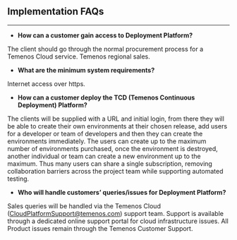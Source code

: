 ## **Implementation FAQs**

----------

- **How can a customer gain access to Deployment Platform?**

The client should go through the normal procurement process for a Temenos Cloud service.  Temenos regional sales. 

- **What are the minimum system requirements?**

Internet access over https.

- **How can a customer deploy the TCD (Temenos Continuous Deployment) Platform?**

The clients will be supplied with a URL and initial login, from there they will be able to create their own environments at their chosen release, add users for a developer or team of developers and then they can create the environments immediately. The users can create up to the maximum number of environments purchased, once the environment is destroyed, another individual or team can create a new environment up to the maximum. Thus many users can share a single subscription, removing collaboration barriers across the project team while supporting automated testing.

- **Who will handle customers’ queries/issues for Deployment Platform?**

Sales queries will be handled via the Temenos Cloud (CloudPlatformSupport@temenos.com) support team. Support is available through a dedicated online support portal for cloud infrastructure issues.  All Product issues remain through the Temenos Customer Support. 
